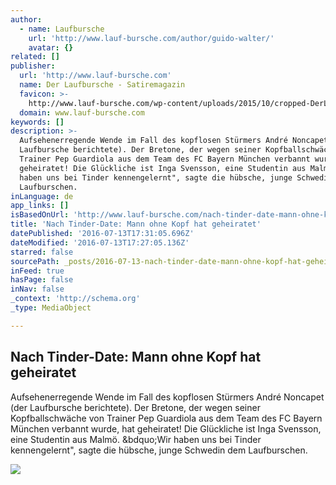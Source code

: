```yaml
---
author:
  - name: Laufbursche
    url: 'http://www.lauf-bursche.com/author/guido-walter/'
    avatar: {}
related: []
publisher:
  url: 'http://www.lauf-bursche.com'
  name: Der Laufbursche - Satiremagazin
  favicon: >-
    http://www.lauf-bursche.com/wp-content/uploads/2015/10/cropped-DerLaufbursche_logo_513-192x192.jpg
  domain: www.lauf-bursche.com
keywords: []
description: >-
  Aufsehenerregende Wende im Fall des kopflosen Stürmers André Noncapet (der
  Laufbursche berichtete). Der Bretone, der wegen seiner Kopfballschwäche von
  Trainer Pep Guardiola aus dem Team des FC Bayern München verbannt wurde, hat
  geheiratet! Die Glückliche ist Inga Svensson, eine Studentin aus Malmö. „Wir
  haben uns bei Tinder kennengelernt", sagte die hübsche, junge Schwedin dem
  Laufburschen.
inLanguage: de
app_links: []
isBasedOnUrl: 'http://www.lauf-bursche.com/nach-tinder-date-mann-ohne-kopf-hat-geheiratet/'
title: 'Nach Tinder-Date: Mann ohne Kopf hat geheiratet'
datePublished: '2016-07-13T17:31:05.696Z'
dateModified: '2016-07-13T17:27:05.136Z'
starred: false
sourcePath: _posts/2016-07-13-nach-tinder-date-mann-ohne-kopf-hat-geheiratet.md
inFeed: true
hasPage: false
inNav: false
_context: 'http://schema.org'
_type: MediaObject

---
```

<article style=""><h1>Nach Tinder-Date: Mann ohne Kopf hat geheiratet</h1><p>Aufsehenerregende Wende im Fall des kopflosen Stürmers André Noncapet (der Laufbursche berichtete). Der Bretone, der wegen seiner Kopfballschwäche von Trainer Pep Guardiola aus dem Team des FC Bayern München verbannt wurde, hat geheiratet! Die Glückliche ist Inga Svensson, eine Studentin aus Malmö. &amp;bdquo;Wir haben uns bei Tinder kennengelernt", sagte die hübsche, junge Schwedin dem Laufburschen.</p><img src="http://www.lauf-bursche.com/wp-content/uploads/2016/05/Laufbursche_MannohneKopf-kl.jpg" /></article>